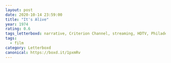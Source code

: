 ```yaml
---
layout: post 
date: 2020-10-14 23:59:00
title: "It's Alive"
year: 1974
rating: 0.6
tags_letterboxd: narrative, Criterion Channel, streaming, HDTV, Philadelphia, Leah, Robtober
tags:
  - film
category: Letterboxd
canonical: https://boxd.it/1pxmRv
---
```

